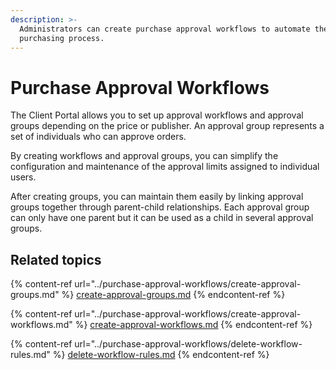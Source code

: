 ```yaml
---
description: >-
  Administrators can create purchase approval workflows to automate the
  purchasing process.
---
```


# Purchase Approval Workflows

The Client Portal allows you to set up approval workflows and approval groups depending on the price or publisher. An approval group represents a set of individuals who can approve orders.&#x20;

By creating workflows and approval groups, you can simplify the configuration and maintenance of the approval limits assigned to individual users.&#x20;

After creating groups, you can maintain them easily by linking approval groups together through parent-child relationships. Each approval group can only have one parent but it can be used as a child in several approval groups.

## Related topics

{% content-ref url="../purchase-approval-workflows/create-approval-groups.md" %}
[create-approval-groups.md](../purchase-approval-workflows/create-approval-groups.md)
{% endcontent-ref %}

{% content-ref url="../purchase-approval-workflows/create-approval-workflows.md" %}
[create-approval-workflows.md](../purchase-approval-workflows/create-approval-workflows.md)
{% endcontent-ref %}

{% content-ref url="../purchase-approval-workflows/delete-workflow-rules.md" %}
[delete-workflow-rules.md](../purchase-approval-workflows/delete-workflow-rules.md)
{% endcontent-ref %}
